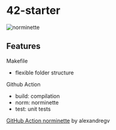 # 42-starter

![norminette](https://github.com/msisdev/42-starter/workflows/norm/badge.svg)

## Features

Makefile
- flexible folder structure

Github Action
- build: compilation
- norm: norminette
- test: unit tests

[GitHub Action norminette](https://github.com/alexandregv/norminette-action?tab=readme-ov-file) by alexandregv
